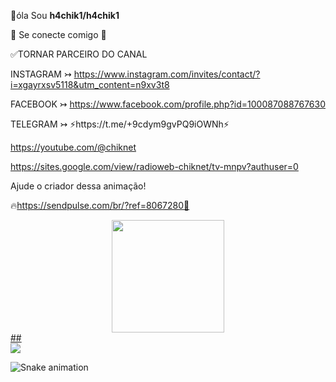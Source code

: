 👋óla 
Sou
**h4chik1/h4chik1** 

💌 Se conecte comigo 💌

✅TORNAR PARCEIRO DO CANAL

INSTAGRAM ↣ https://www.instagram.com/invites/contact/?i=xgayrxsv5118&utm_content=n9xv3t8

FACEBOOK ↣ https://www.facebook.com/profile.php?id=100087088767630

TELEGRAM ↣ ⚡️https://t.me/+9cdym9gvPQ9iOWNh⚡️

https://youtube.com/@chiknet

https://sites.google.com/view/radioweb-chiknet/tv-mnpv?authuser=0

Ajude o criador dessa animação!

🔥https://sendpulse.com/br/?ref=8067280🏐

<div align="center">
  <a href="https://github.com/h4chik1">
  <img height="180em" src="https://github-readme-stats.vercel.app/api?username=h4chik1&show_icons=false&theme=dark&include_all_commits=true&count_private=true"/>
</div>
  ##
 
<div> 
  <a href="https://www.youtube.com/channel/UCfW-p-CCNx3rcTrUiaicWKw" target="_blank"><img src="https://img.shields.io/badge/YouTube-FF0000?style=for-the-badge&logo=youtube&logoColor=white" target="_blank"></a>

  
   ![Snake animation](https://github.com/rafaballerini/h4chik1/blob/output/github-contribution-grid-snake.svg)
  
</div>
